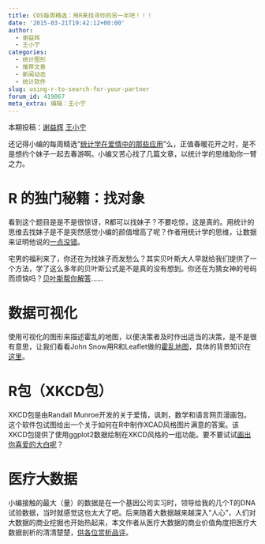 ```yaml
---
title: COS每周精选：用R来找寻你的另一半吧！！！
date: '2015-03-21T19:42:12+00:00'
author:
  - 谢益辉
  - 王小宁
categories:
  - 统计图形
  - 推荐文章
  - 新闻动态
  - 统计软件
slug: using-r-to-search-for-your-partner
forum_id: 419067
meta_extra: 编辑：王小宁
---
```



本期投稿：[谢益辉](http://yihui.name/) [王小宁](http://weibo.com/wangxiaoningtongxue/profile?rightmod=1&wvr=6&mod=personinfo)


还记得小编的每周精选“[统计学在爱情中的那些应用](/2015/02/the-application-of-statistics-in-love/)”么，正值春暖花开之时，是不是想约个妹子一起去春游啊。小编又苦心找了几篇文章，以统计学的思维助你一臂之力。

# R 的独门秘籍：找对象

看到这个题目是是不是很惊讶，R都可以找妹子？不要吃惊，这是真的。用统计的思维去找妹子是不是突然感觉小编的颜值增高了呢？作者用统计学的思维，让数据来证明他说的[一点没错](http://www.36dsj.com/archives/25931)。

宅男的福利来了，你还在为找妹子而发愁么？其实贝叶斯大人早就给我们提供了一个方法，学了这么多年的贝叶斯公式是不是真的没有想到。你还在为猜女神的号码而烦恼吗？[贝叶斯帮你解答](http://www.flickering.cn/%e5%85%ab%e5%8d%a6%e5%a4%a9%e5%9c%b0/2015/03/%e3%80%8a%e7%99%bd%e4%ba%91%e4%b9%a6%e5%9b%ad%e3%80%8b%e4%b9%8b%e6%95%b0%e5%ad%97%e6%97%b6%e4%bb%a3%ef%bc%88%e4%ba%94%ef%bc%89/?from=groupmessage&isappinstalled=0)……


# 数据可视化

使用可视化的图形来描述霍乱的地图，以便决策者及时作出适当的决策，是不是很有意思，让我们看看John Snow用R和Leaflet做的[霍乱地图](http://walkerke.github.io/maps/snow_cholera.html)，具体的背景知识在[这里](http://en.wikipedia.org/wiki/1854_Broad_Street_cholera_outbreak)。


# R包（XKCD包）

XKCD包是由Randall Munroe开发的关于爱情，讽刺，数学和语言网页漫画包。这个软件包试图给出一个关于如何在R中制作XCAD风格图片满意的答案。该XKCD包提供了使用ggplot2数据绘制在XKCD风格的一组功能。要不要试试[画出你喜爱的大白呢](http://xkcd.r-forge.r-project.org)？

# 医疗大数据

小编接触的最大（量）的数据是在一个基因公司实习时，领导给我的几个T的DNA试验数据，当时就感觉这也太大了吧。后来随着大数据越来越深入“人心”，人们对大数据的商业挖掘也开始热起来，本文作者从医疗大数据的商业价值角度把医疗大数据剖析的清清楚楚，[供各位赏析品评](http://www.36kr.com/p/220623.html)。

